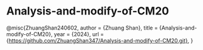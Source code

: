# Analysis-and-modify-of-CM20


@misc{ZhuangShan240602, author = {Zhuang Shan},
title = {Analysis-and-modify-of-CM20}, year = {2024},
url = {https://github.com/ZhuangShan347/Analysis-and-modify-of-CM20.git},
}

